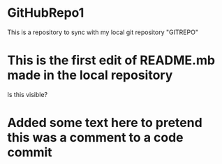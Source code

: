# GitHubRepo1
This is a repository to sync with my local git repository "GITREPO"
# This is the first edit of README.mb made in the local repository
Is this visible?
# Added some text here to pretend this was a comment to a code commit